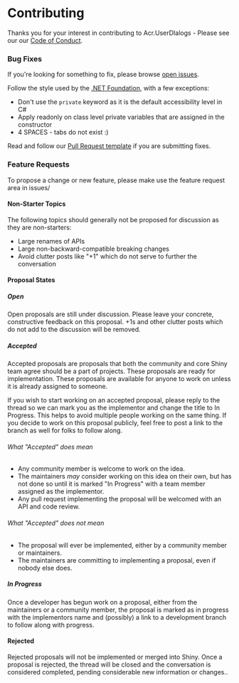 # Contributing

Thanks you for your interest in contributing to Acr.UserDIalogs - Please see our our [Code of Conduct](CODE_OF_CONDUCT.md).


### Bug Fixes

If you're looking for something to fix, please browse [open issues](https://github.com/aritchie/userdialogs/issues).

Follow the style used by the [.NET Foundation](https://github.com/dotnet/corefx/blob/master/Documentation/coding-guidelines/coding-style.md), with a few exceptions:

- Don't use the `private` keyword as it is the default accessibility level in C#
- Apply readonly on class level private variables that are assigned in the constructor
- 4 SPACES - tabs do not exist :)

Read and follow our [Pull Request template](PULL_REQUEST_TEMPLATE.md) if you are submitting fixes.

### Feature Requests

To propose a change or new feature, please make use the feature request area in issues/

#### Non-Starter Topics
The following topics should generally not be proposed for discussion as they are non-starters:

* Large renames of APIs
* Large non-backward-compatible breaking changes
* Avoid clutter posts like "+1" which do not serve to further the conversation

#### Proposal States
##### Open
Open proposals are still under discussion. Please leave your concrete, constructive feedback on this proposal. +1s and other clutter posts which do not add to the discussion will be removed.

##### Accepted
Accepted proposals are proposals that both the community and core Shiny team agree should be a part of projects. These proposals are ready for implementation. These proposals are available for anyone to work on unless it is already assigned to someone.

If you wish to start working on an accepted proposal, please reply to the thread so we can mark you as the implementor and change the title to In Progress. This helps to avoid multiple people working on the same thing. If you decide to work on this proposal publicly, feel free to post a link to the branch as well for folks to follow along.

###### What "Accepted" does mean
* Any community member is welcome to work on the idea.
* The maintainers _may_ consider working on this idea on their own, but has not done so until it is marked "In Progress" with a team member assigned as the implementor.
* Any pull request implementing the proposal will be welcomed with an API and code review.

###### What "Accepted" does not mean
* The proposal will ever be implemented, either by a community member or maintainers.
* The maintainers are committing to implementing a proposal, even if nobody else does. 

##### In Progress
Once a developer has begun work on a proposal, either from the maintainers or a community member, the proposal is marked as in progress with the implementors name and (possibly) a link to a development branch to follow along with progress.

#### Rejected
Rejected proposals will not be implemented or merged into Shiny. Once a proposal is rejected, the thread will be closed and the conversation is considered completed, pending considerable new information or changes..
